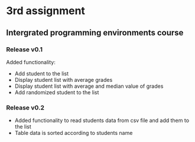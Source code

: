 # 3rd assignment

## Intergrated programming environments course

### Release v0.1

Added functionality:

-  Add student to the list
-  Display student list with average grades
-  Display student list with average and median value of grades
-  Add randomized student to the list

### Release v0.2

-  Added functionality to read students data from csv file and add them to the list
-  Table data is sorted according to students name
